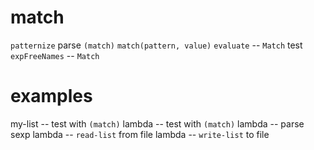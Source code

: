 # match

`patternize`
parse `(match)`
`match(pattern, value)`
`evaluate` -- `Match`
test `expFreeNames` -- `Match`

# examples

my-list -- test with `(match)`
lambda -- test with `(match)`
lambda -- parse sexp
lambda -- `read-list` from file
lambda -- `write-list` to file
